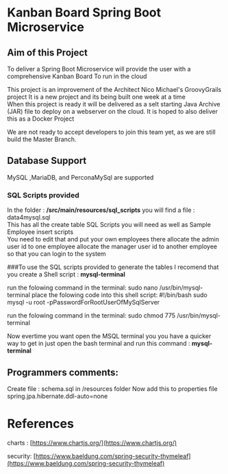 # Kanban Board Spring Boot Microservice
## Aim of this Project
To deliver a Spring Boot Microservice will provide the user with a comprehensive Kanban Board 
To run in the cloud

This project is an improvement of the Architect Nico Michael's GroovyGrails project
It is a new project and its being built one week at a time  
When this project is ready it will be delivered as a selt starting Java Archive (JAR) file 
to deploy on a webserver on the cloud. It is hoped to also deliver this as a Docker Project

We are not ready to accept developers to join this team yet, as we are still build the Master Branch.  

## Database Support
MySQL ,MariaDB, and PerconaMySql are supported



### SQL Scripts provided
In the folder : **/src/main/resources/sql_scripts**
you will find a file : data4mysql.sql  
This has all the create table SQL Scripts you will need as well as Sample Employee insert scripts  
You need to edit that and put your own employees there allocate the admin user id to one employee
allocate the manager user id to another employee so that you can login to the system

###To use the SQL scripts provided to generate the tables 
I recomend that you create a Shell script : **mysql-terminal**  

run the folowing command in the terminal:
    sudo nano /usr/bin/mysql-terminal
place the folowing code into this shell script:
    #!/bin/bash
    sudo mysql -u root -pPasswordForRootUserOfMySqlServer

run the folowing command in the terminal:
    sudo chmod 775 /usr/bin/mysql-terminal
 
Now evertime you want open the MSQL terminal you you have a quicker way to get in
just open the bash terminal and run this command :
    **mysql-terminal**

## Programmers comments: 
Create file : schema.sql in /resources folder
Now add this to properties file
spring.jpa.hibernate.ddl-auto=none

# References
charts : [https://www.chartjs.org/](https://www.chartjs.org/)

security: [https://www.baeldung.com/spring-security-thymeleaf](https://www.baeldung.com/spring-security-thymeleaf)


